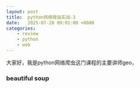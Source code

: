 ```yaml
---
layout: post
title:  python网络爬虫实战-3
date:   2025-07-28 09:01:00 +0800
categories: 
    - review
    - python
    - web
---
```


大家好，我是python网络爬虫这门课程的主要讲师geo，

### beautiful soup